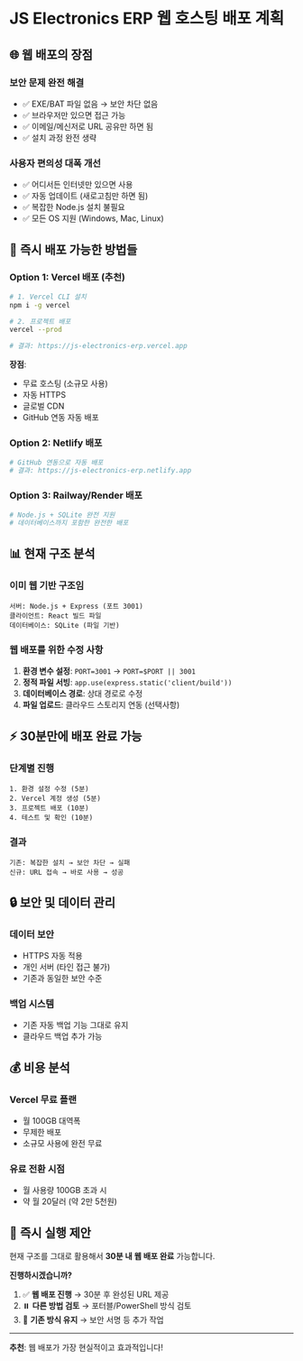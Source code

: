 # JS Electronics ERP 웹 호스팅 배포 계획

## 🌐 **웹 배포의 장점**

### **보안 문제 완전 해결**
- ✅ EXE/BAT 파일 없음 → 보안 차단 없음
- ✅ 브라우저만 있으면 접근 가능
- ✅ 이메일/메신저로 URL 공유만 하면 됨
- ✅ 설치 과정 완전 생략

### **사용자 편의성 대폭 개선**
- ✅ 어디서든 인터넷만 있으면 사용
- ✅ 자동 업데이트 (새로고침만 하면 됨)
- ✅ 복잡한 Node.js 설치 불필요
- ✅ 모든 OS 지원 (Windows, Mac, Linux)

## 🚀 **즉시 배포 가능한 방법들**

### **Option 1: Vercel 배포 (추천)**
```bash
# 1. Vercel CLI 설치
npm i -g vercel

# 2. 프로젝트 배포
vercel --prod

# 결과: https://js-electronics-erp.vercel.app
```

**장점**:
- 무료 호스팅 (소규모 사용)
- 자동 HTTPS
- 글로벌 CDN
- GitHub 연동 자동 배포

### **Option 2: Netlify 배포**
```bash
# GitHub 연동으로 자동 배포
# 결과: https://js-electronics-erp.netlify.app
```

### **Option 3: Railway/Render 배포**
```bash
# Node.js + SQLite 완전 지원
# 데이터베이스까지 포함한 완전한 배포
```

## 📊 **현재 구조 분석**

### **이미 웹 기반 구조임**
```
서버: Node.js + Express (포트 3001)
클라이언트: React 빌드 파일
데이터베이스: SQLite (파일 기반)
```

### **웹 배포를 위한 수정 사항**
1. **환경 변수 설정**: `PORT=3001` → `PORT=$PORT || 3001`
2. **정적 파일 서빙**: `app.use(express.static('client/build'))`
3. **데이터베이스 경로**: 상대 경로로 수정
4. **파일 업로드**: 클라우드 스토리지 연동 (선택사항)

## ⚡ **30분만에 배포 완료 가능**

### **단계별 진행**
```
1. 환경 설정 수정 (5분)
2. Vercel 계정 생성 (5분)  
3. 프로젝트 배포 (10분)
4. 테스트 및 확인 (10분)
```

### **결과**
```
기존: 복잡한 설치 → 보안 차단 → 실패
신규: URL 접속 → 바로 사용 → 성공
```

## 🔒 **보안 및 데이터 관리**

### **데이터 보안**
- HTTPS 자동 적용
- 개인 서버 (타인 접근 불가)
- 기존과 동일한 보안 수준

### **백업 시스템**
- 기존 자동 백업 기능 그대로 유지
- 클라우드 백업 추가 가능

## 💰 **비용 분석**

### **Vercel 무료 플랜**
- 월 100GB 대역폭
- 무제한 배포
- 소규모 사용에 완전 무료

### **유료 전환 시점**
- 월 사용량 100GB 초과 시
- 약 월 20달러 (약 2만 5천원)

## 🎯 **즉시 실행 제안**

현재 구조를 그대로 활용해서 **30분 내 웹 배포 완료** 가능합니다.

**진행하시겠습니까?**

1. ✅ **웹 배포 진행** → 30분 후 완성된 URL 제공
2. ⏸️ **다른 방법 검토** → 포터블/PowerShell 방식 검토
3. 🔄 **기존 방식 유지** → 보안 서명 등 추가 작업

---
**추천**: 웹 배포가 가장 현실적이고 효과적입니다!